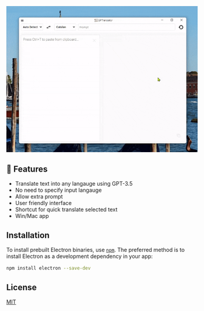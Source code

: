 ![intro gif](https://raw.githubusercontent.com/oyuntuayC/GPTranslator/main/src/intro.gif)

## 🚀 Features

- Translate text into any langauge using GPT-3.5
- No need to specify input langauge
- Allow extra prompt
- User friendly interface
- Shortcut for quick translate selected text
- Win/Mac app

## Installation

To install prebuilt Electron binaries, use [`npm`](https://docs.npmjs.com/).
The preferred method is to install Electron as a development dependency in your
app:

```sh
npm install electron --save-dev
```

## License

[MIT](https://github.com/electron/electron/blob/main/LICENSE)
